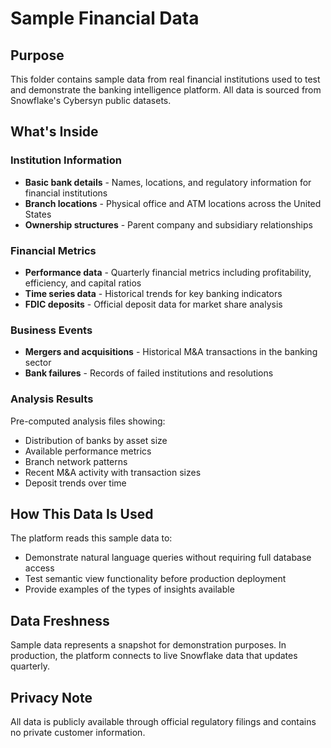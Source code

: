 # Sample Financial Data

## Purpose
This folder contains sample data from real financial institutions used to test and demonstrate the banking intelligence platform. All data is sourced from Snowflake's Cybersyn public datasets.

## What's Inside

### Institution Information
- **Basic bank details** - Names, locations, and regulatory information for financial institutions
- **Branch locations** - Physical office and ATM locations across the United States
- **Ownership structures** - Parent company and subsidiary relationships

### Financial Metrics
- **Performance data** - Quarterly financial metrics including profitability, efficiency, and capital ratios
- **Time series data** - Historical trends for key banking indicators
- **FDIC deposits** - Official deposit data for market share analysis

### Business Events
- **Mergers and acquisitions** - Historical M&A transactions in the banking sector
- **Bank failures** - Records of failed institutions and resolutions

### Analysis Results
Pre-computed analysis files showing:
- Distribution of banks by asset size
- Available performance metrics
- Branch network patterns
- Recent M&A activity with transaction sizes
- Deposit trends over time

## How This Data Is Used
The platform reads this sample data to:
- Demonstrate natural language queries without requiring full database access
- Test semantic view functionality before production deployment
- Provide examples of the types of insights available

## Data Freshness
Sample data represents a snapshot for demonstration purposes. In production, the platform connects to live Snowflake data that updates quarterly.

## Privacy Note
All data is publicly available through official regulatory filings and contains no private customer information.
